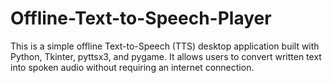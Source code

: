 # Offline-Text-to-Speech-Player
This is a simple offline Text-to-Speech (TTS) desktop application built with Python, Tkinter, pyttsx3, and pygame. It allows users to convert written text into spoken audio without requiring an internet connection.
